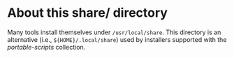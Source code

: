 About this share/ directory
===========================

Many tools install themselves under `/usr/local/share`. This directory is an alternative (i.e., `${HOME}/.local/share`) used by installers supported with the *portable-scripts* collection.
